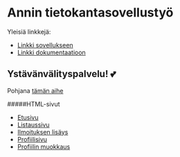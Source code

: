 # Annin tietokantasovellustyö

Yleisiä linkkejä:

* [Linkki sovellukseen](http://pzanni.users.cs.helsinki.fi/tietokantasovellusty-/)
* [Linkki dokumentaatioon](https://github.com/pzanni/Tsoha-Bootstrap/blob/master/doc/dokumentaatio.pdf)

## Ystävänvälityspalvelu! :two_hearts:

Pohjana [tämän aihe](http://advancedkittenry.github.io/suunnittelu_ja_tyoymparisto/aiheet/Ystavanvalityspalvelu.html) 

#####HTML-sivut
* [Etusivu](http://pzanni.users.cs.helsinki.fi/tietokantasovellusty-/)
* [Listaussivu](http://pzanni.users.cs.helsinki.fi/tietokantasovellusty-/posts)
* [Ilmoituksen lisäys](http://pzanni.users.cs.helsinki.fi/tietokantasovellusty-/addpost)
* [Profiilisivu](http://pzanni.users.cs.helsinki.fi/tietokantasovellusty-/profile)
* [Profiilin muokkaus](http://pzanni.users.cs.helsinki.fi/tietokantasovellusty-/editprofile)
